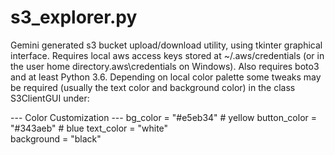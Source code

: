 # s3_explorer.py
Gemini generated s3 bucket upload/download utility, using tkinter graphical interface. Requires local aws access keys stored at ~/.aws/credentials (or in the user home directory\.aws\credentials on Windows). Also requires boto3 and at least Python 3.6. Depending on local color palette some tweaks may be required (usually the text color and background color) in the class S3ClientGUI under:

  --- Color Customization ---
  bg_color = "#e5eb34"  # yellow
  button_color = "#343aeb" # blue
  text_color = "white"  
  background = "black"

